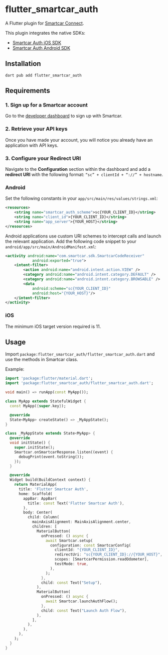 # flutter_smartcar_auth

A Flutter plugin for [Smartcar Connect](https://smartcar.com/docs/).

This plugin integrates the native SDKs:

- [Smartcar Auth iOS SDK](https://smartcar.com/docs/tutorials/ios/introduction/)
- [Smartcar Auth Android SDK](https://smartcar.com/docs/tutorials/android/introduction/)

## Installation

```
dart pub add flutter_smartcar_auth
```

## Requirements

### 1. Sign up for a Smartcar account

Go to the [developer dashboard](https://dashboard.smartcar.com/signup) to sign up with Smartcar.

### 2. Retrieve your API keys

Once you have made your account, you will notice you already have an application with API keys.

### 3. Configure your Redirect URI

Navigate to the **Configuration** section within the dashboard and add a **redirect URI** with the following format: `“sc” + clientId + “://” + hostname`.

### Android

Set the following constants in your `app/src/main/res/values/strings.xml`:

```xml
<resources>
    <string name="smartcar_auth_scheme">sc{YOUR_CLIENT_ID}</string>
    <string name="client_id">{YOUR_CLIENT_ID}</string>
    <string name="app_server">{YOUR_HOST}</string>
</resources>
```

Android applications use custom URI schemes to intercept calls and launch the relevant application. Add the following code snippet to your `android/app/src/main/AndroidManifest.xml`:

```xml
<activity android:name="com.smartcar.sdk.SmartcarCodeReceiver"
            android:exported="true">
    <intent-filter>
        <action android:name="android.intent.action.VIEW" />
        <category android:name="android.intent.category.DEFAULT" />
        <category android:name="android.intent.category.BROWSABLE" />
        <data
            android:scheme="sc{YOUR_CLIENT_ID}"
            android:host="{YOUR_HOST}"/>
    </intent-filter>
</activity>
```

### iOS

The minimum iOS target version required is 11.

## Usage

Import `package:flutter_smartcar_auth/flutter_smartcar_auth.dart` and use the methods in Smartcar class.

Example:

```dart
import 'package:flutter/material.dart';
import 'package:flutter_smartcar_auth/flutter_smartcar_auth.dart';

void main() => runApp(const MyApp());

class MyApp extends StatefulWidget {
  const MyApp({super.key});

  @override
  State<MyApp> createState() => _MyAppState();
}

class _MyAppState extends State<MyApp> {
  @override
  void initState() {
    super.initState();
    Smartcar.onSmartcarResponse.listen((event) {
      debugPrint(event.toString());
    });
  }

  @override
  Widget build(BuildContext context) {
    return MaterialApp(
      title: 'Flutter Smartcar Auth',
      home: Scaffold(
        appBar: AppBar(
          title: const Text('Flutter Smartcar Auth'),
        ),
        body: Center(
          child: Column(
            mainAxisAlignment: MainAxisAlignment.center,
            children: [
              MaterialButton(
                onPressed: () async {
                  await Smartcar.setup(
                    configuration: const SmartcarConfig(
                      clientId: "{YOUR_CLIENT_ID}",
                      redirectUri: "sc{YOUR_CLIENT_ID}://{YOUR_HOST}",
                      scopes: [SmartcarPermission.readOdometer],
                      testMode: true,
                    ),
                  );
                },
                child: const Text("Setup"),
              ),
              MaterialButton(
                onPressed: () async {
                  await Smartcar.launchAuthFlow();
                },
                child: const Text("Launch Auth Flow"),
              ),
            ],
          ),
        ),
      ),
    );
  }
}

```